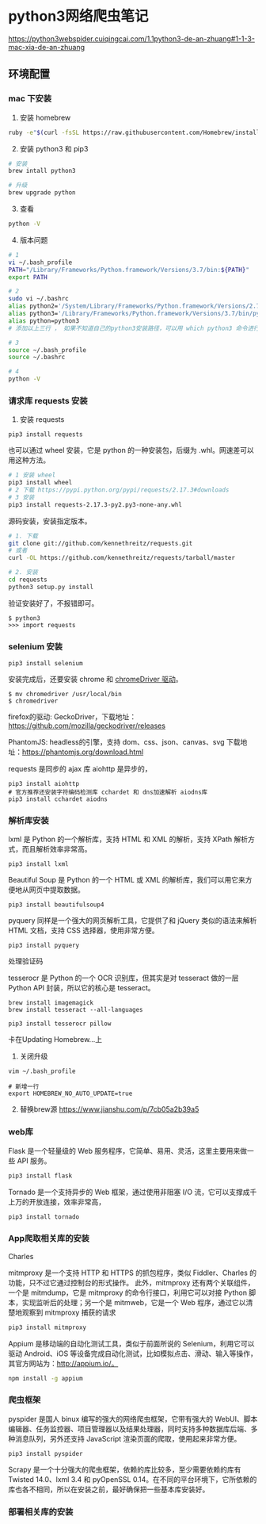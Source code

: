 # python3网络爬虫笔记

https://python3webspider.cuiqingcai.com/1.1python3-de-an-zhuang#1-1-3-mac-xia-de-an-zhuang

## 环境配置

### mac 下安装

1. 安装 homebrew

```sh
ruby -e"$(curl -fsSL https://raw.githubusercontent.com/Homebrew/install/master/install)"
```

2. 安装 python3 和 pip3 

```sh
# 安装
brew intall python3  

# 升级
brew upgrade python  
```

3. 查看

```sh
python -V
```

4. 版本问题

```sh
# 1
vi ~/.bash_profile
PATH="/Library/Frameworks/Python.framework/Versions/3.7/bin:${PATH}"
export PATH 

# 2
sudo vi ~/.bashrc
alias python2='/System/Library/Frameworks/Python.framework/Versions/2.7/bin/python2.7'
alias python3='/Library/Frameworks/Python.framework/Versions/3.7/bin/python3.7'
alias python=python3
# 添加以上三行 ， 如果不知道自己的python3安装路径，可以用 which python3 命令进行查看路径

# 3
source ~/.bash_profile
source ~/.bashrc

# 4
python -V
```

### 请求库 requests 安装

1. 安装 requests

```
pip3 install requests
```

也可以通过 wheel 安装，它是 python 的一种安装包，后缀为 .whl。网速差可以用这种方法。

```sh
# 1 安装 wheel
pip3 install wheel
# 2 下载 https://pypi.python.org/pypi/requests/2.17.3#downloads
# 3 安装
pip3 install requests-2.17.3-py2.py3-none-any.whl
```

源码安装，安装指定版本。

```sh
# 1. 下载
git clone git://github.com/kennethreitz/requests.git
# 或者
curl -OL https://github.com/kennethreitz/requests/tarball/master

# 2. 安装
cd requests
python3 setup.py install
```

验证安装好了，不报错即可。

```
$ python3 
>>> import requests
```

### selenium 安装

```
pip3 install selenium
```

安装完成后，还要安装 chrome 和 [chromeDriver 驱动](https://sites.google.com/a/chromium.org/chromedriver/)。

```
$ mv chromedriver /usr/local/bin
$ chromedriver
```

firefox的驱动: GeckoDriver，下载地址：https://github.com/mozilla/geckodriver/releases

PhantomJS: headless的引擎，支持 dom、css、json、canvas、svg
下载地址：https://phantomjs.org/download.html


requests 是同步的 ajax 库
aiohttp 是异步的，

```
pip3 install aiohttp
# 官方推荐还安装字符编码检测库 cchardet 和 dns加速解析 aiodns库
pip3 install cchardet aiodns
```

### 解析库安装

lxml 是 Python 的一个解析库，支持 HTML 和 XML 的解析，支持 XPath 解析方式，而且解析效率非常高。

```
pip3 install lxml
```

Beautiful Soup 是 Python 的一个 HTML 或 XML 的解析库，我们可以用它来方便地从网页中提取数据。

```
pip3 install beautifulsoup4
```

pyquery 同样是一个强大的网页解析工具，它提供了和 jQuery 类似的语法来解析 HTML 文档，支持 CSS 选择器，使用非常方便。

```
pip3 install pyquery
```


处理验证码

tesserocr 是 Python 的一个 OCR 识别库，但其实是对 tesseract 做的一层 Python API 封装，所以它的核心是 tesseract。

```
brew install imagemagick   
brew install tesseract --all-languages

pip3 install tesserocr pillow

```


卡在Updating Homebrew...上

1. 关闭升级

```
vim ~/.bash_profile

# 新增一行
export HOMEBREW_NO_AUTO_UPDATE=true
```

2. 替换brew源 https://www.jianshu.com/p/7cb05a2b39a5

### web库

Flask 是一个轻量级的 Web 服务程序，它简单、易用、灵活，这里主要用来做一些 API 服务。

```sh
pip3 install flask
```

Tornado 是一个支持异步的 Web 框架，通过使用非阻塞 I/O 流，它可以支撑成千上万的开放连接，效率非常高，

```sh
pip3 install tornado
```

### App爬取相关库的安装

Charles

mitmproxy 是一个支持 HTTP 和 HTTPS 的抓包程序，类似 Fiddler、Charles 的功能，只不过它通过控制台的形式操作。
此外，mitmproxy 还有两个关联组件，一个是 mitmdump，它是 mitmproxy 的命令行接口，利用它可以对接 Python 脚本，实现监听后的处理；另一个是 mitmweb，它是一个 Web 程序，通过它以清楚地观察到 mitmproxy 捕获的请求

```sh
pip3 install mitmproxy
```

Appium 是移动端的自动化测试工具，类似于前面所说的 Selenium，利用它可以驱动 Android、iOS 等设备完成自动化测试，比如模拟点击、滑动、输入等操作，其官方网站为：http://appium.io/。

```sh
npm install -g appium
```

### 爬虫框架

pyspider 是国人 binux 编写的强大的网络爬虫框架，它带有强大的 WebUI、脚本编辑器、任务监控器、项目管理器以及结果处理器，同时支持多种数据库后端、多种消息队列，另外还支持 JavaScript 渲染页面的爬取，使用起来非常方便。

```
pip3 install pyspider
```

Scrapy 是一个十分强大的爬虫框架，依赖的库比较多，至少需要依赖的库有 Twisted 14.0、lxml 3.4 和 pyOpenSSL 0.14。在不同的平台环境下，它所依赖的库也各不相同，所以在安装之前，最好确保把一些基本库安装好。

### 部署相关库的安装